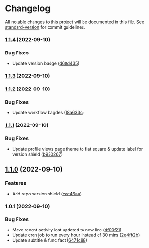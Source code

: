 # Changelog

All notable changes to this project will be documented in this file. See [standard-version](https://github.com/conventional-changelog/standard-version) for commit guidelines.

### [1.1.4](https://github.com/ahmedsomaa/ahmedsomaa/compare/v1.1.3...v1.1.4) (2022-09-10)


### Bug Fixes

* Update version badge ([d60d435](https://github.com/ahmedsomaa/ahmedsomaa/commit/d60d4355aacb11c5b77cd60b80fb8b6958d3e7bf))

### [1.1.3](https://github.com/ahmedsomaa/ahmedsomaa/compare/v1.1.2...v1.1.3) (2022-09-10)

### [1.1.2](https://github.com/ahmedsomaa/ahmedsomaa/compare/v1.1.1...v1.1.2) (2022-09-10)


### Bug Fixes

* Update workflow bagdes ([18a633c](https://github.com/ahmedsomaa/ahmedsomaa/commit/18a633c75854a645e60eabe728d7927c91e2d305))

### [1.1.1](https://github.com/ahmedsomaa/ahmedsomaa/compare/v1.1.0...v1.1.1) (2022-09-10)


### Bug Fixes

* Update profile views page theme to flat square & update label for version shield ([b920267](https://github.com/ahmedsomaa/ahmedsomaa/commit/b92026747094ad0a615f0a33c9c607a85c36a4f4))

## [1.1.0](https://github.com/ahmedsomaa/ahmedsomaa/compare/v1.0.1...v1.1.0) (2022-09-10)


### Features

* Add repo version shield ([cec46aa](https://github.com/ahmedsomaa/ahmedsomaa/commit/cec46aaf5d648534e317ca259caf461d3b000e8d))

### 1.0.1 (2022-09-10)


### Bug Fixes

* Move recent activity last updated to new line ([df99f21](https://github.com/ahmedsomaa/ahmedsomaa/commit/df99f21daab28136ffddd7c0448ebbf8c689e7ab))
* Update cron job to run every hour instead of 30 mins ([2e4fb2b](https://github.com/ahmedsomaa/ahmedsomaa/commit/2e4fb2baa74be9c87d77b1f3b8cfba25bad04336))
* Update subtitle & func fact ([6471c88](https://github.com/ahmedsomaa/ahmedsomaa/commit/6471c888039ed5fda6fd8a68be729d097a1d5333))

